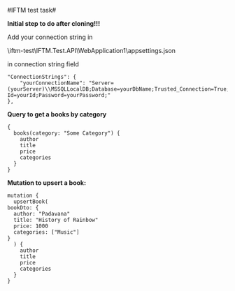 #IFTM test task#

**Initial step to do after cloning!!!**

Add your connection string in 

\iftm-test\IFTM.Test.API\WebApplication1\appsettings.json

in connection string field
		  
	"ConnectionStrings": {
		"yourConnectionName": "Server=(yourServer)\\MSSQLLocalDB;Database=yourDbName;Trusted_Connection=True;User Id=yourId;Password=yourPassword;"
	},
		  
**Query to get a books by category**

	{
	  books(category: "Some Category") {
	    author
	    title
	    price
	    categories
	  }
	}

**Mutation to upsert a book:**

	mutation {
	  upsertBook(
    bookDto: {
      author: "Padavana"
      title: "History of Rainbow"
      price: 1000
      categories: ["Music"]
    }
	  ) {
	    author
	    title
	    price
	    categories
	  }
	}